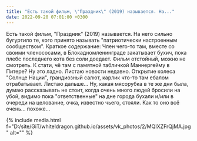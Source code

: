 ```yaml
---
title: "Есть такой фильм, \"Праздник\" (2019) называется. На..."
date: 2022-09-20 07:01:00 +0300
---
```


Есть такой фильм, "Праздник" (2019) называется. На него сильно бугуртило те, кого принято называть "патриотически настроенным сообществом".
Краткое содержание:
Член чего-то там, вместе со своими членососами, в Блокадномленинграде закатывает бухич, пока плебс последнего кота без соли доедает. Фильм отстойный, можно не смотреть. К стати, чё там с памятной табличкой Маннергейму в Питере?
Ну это ладно.
Листаю новости недавно.
Открытие колеса "Солнце Нации", грандиозный салют, карлик что-то там ебалом отрабатывает. Листаю дальше... Ну, какая мясорубка в те же дни была, думаю рассказывать не стоит, когда очень много людей бросили на убой, видимо пока "ответственные" на дне города бухали и/или в очереди на целование, очка, известно чьего, стояли.
Как то оно всё очень... похоже...

{% include media.html f="D:/site/GiT/whiteldragon.github.io/assets/vk_photos/2/MQIXZFrQjMA.jpg" alt="" %}
